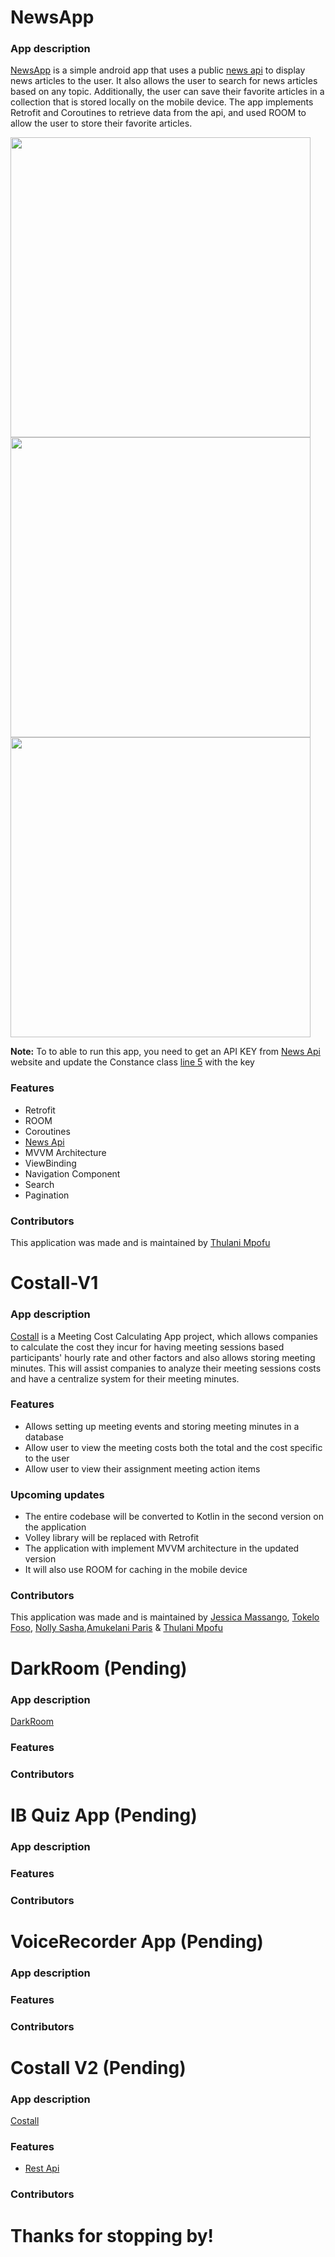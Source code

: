 #  NewsApp

### App description

[NewsApp](https://github.com/TOLANY-LANNIE/News-App) is a simple android app that uses a public [news api](https://newsapi.org) to display news articles to the user. It also allows the user to search for news articles based on any topic. Additionally, the user can save their favorite articles in a collection that is stored locally on the mobile device. The app implements Retrofit and Coroutines to retrieve data from the api, and used ROOM to allow the user to store their favorite articles.

<img src="https://github.com/TOLANY-LANNIE/News-App/blob/main/screenshots/breaking%20news.gif" height="480">  <img src="https://github.com/TOLANY-LANNIE/News-App/blob/main/screenshots/search.gif" height="480">  <img src="https://github.com/TOLANY-LANNIE/News-App/blob/main/screenshots/article.gif" height="480">

**Note:** To to able to run this app, you need to get an API KEY from [News Api](https://newsapi.org) website and update the Constance class [line 5](https://github.com/TOLANY-LANNIE/News-App/blob/main/app/src/main/java/com/tolanylannie/newsapp/util/Constants.kt) with the key
### Features
   - Retrofit
   - ROOM
   - Coroutines
   - [News Api](https://newsapi.org)
   - MVVM Architecture
   - ViewBinding
   - Navigation Component
   - Search
   - Pagination 
   

### Contributors
This application was made and is maintained by [Thulani Mpofu](https://github.com/TOLANY-LANNIE)

# Costall-V1

### App description
[Costall](https://github.com/TOLANY-LANNIE/Costall-Meeting-Ledger-App) is a Meeting Cost Calculating App project, which allows companies to calculate the cost they incur for having meeting sessions based participants' hourly rate and other factors and also allows storing meeting minutes. This will assist companies to analyze their meeting sessions costs and have a centralize system for their meeting minutes.
### Features
 - Allows setting up meeting events and storing meeting minutes in a database
 - Allow user to view the meeting costs both the total and the cost specific to the user
 - Allow user to view their assignment meeting action items

### Upcoming updates
 - The entire codebase will be converted to Kotlin in the second version on the application
 - Volley library will be replaced with Retrofit
 - The application with implement MVVM architecture in the updated version
 - It will also use ROOM for caching in the mobile device

### Contributors
This application was made and is maintained by [Jessica Massango](https://github.com/Jessie116), [Tokelo Foso](https://github.com/slickster23), [Nolly Sasha](https://github.com/nsnko3),[Amukelani Paris](https://github.com/AmukelaniParis) & [Thulani Mpofu](https://github.com/TOLANY-LANNIE)

# DarkRoom (Pending)

### App description
[DarkRoom](https://github.com/TOLANY-LANNIE/DarkRoom)
### Features
### Contributors


# IB Quiz App (Pending)

### App description
### Features
### Contributors

# VoiceRecorder App (Pending)

### App description
### Features
### Contributors

# Costall V2 (Pending)
### App description
[Costall](https://github.com/TOLANY-LANNIE/Costall-Meeting-Ledger-App)
### Features
 - [Rest Api](https://github.com/TOLANY-LANNIE/Costall-Meeting-Ledger-REST-API)
### Contributors



# Thanks for stopping by!
